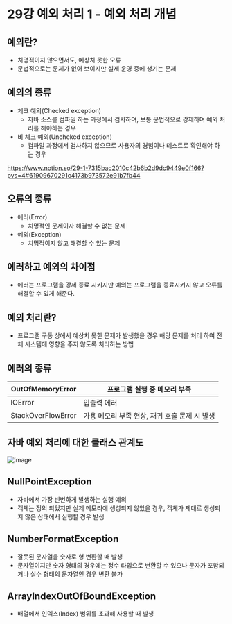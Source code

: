 # 29강 예외 처리 1 - 예외 처리 개념

## 예외란?

- 치명적이지 않으면서도, 예상치 못한 오류
- 문법적으로는 문제가 없어 보이지만 실제 운영 중에 생기는 문제

## 예외의 종류

- 체크 예외(Checked exception)
    - 자바 소스를 컴파일 하는 과정에서 검사하며, 보통 문법적으로 강제하며 예외 처리를 해야하는 경우
- 비 체크 예외(Uncheked exception)
    - 컴파일 과정에서 검사하지 않으므로 사용자의 경험이나 테스트로 확인해야 하는 경우

https://www.notion.so/29-1-7315bac2010c42b6b2d9dc9449e0f166?pvs=4#61909670291c4173b973572e91b7fb44

## 오류의 종류

- 에러(Error)
    - 치명적인 문제이자 해결할 수 없는 문제
- 예외(Exception)
    - 치명적이지 않고 해결할 수 있는 문제

## 에러하고 예외의 차이점

- 에러는 프로그램을 강제 종료 시키지만 예외는 프로그램을 종료시키지 않고 오류를 해결할 수 있게 해준다.

## 예외 처리란?

- 프로그램 구동 상에서 예상치 못한 문제가 발생했을 경우 해당 문제를 처리 하여 전체 시스템에 영향을 주지 않도록 처리하는 방법

## 에러의 종류

| OutOfMemoryError | 프로그램 실행 중 메모리 부족 |
| --- | --- |
| IOError | 입출력 에러 |
| StackOverFlowError | 가용 메모리 부족 현상, 재귀 호출 문제 시 발생 |

## 자바 예외 처리에 대한 클래스 관계도

![image](https://github.com/user-attachments/assets/5570e4b9-975c-4651-95f8-58e8ccddb3b9)

## NullPointException

- 자바에서 가장 빈번하게 발생하는 실행 예외
- 객체는 정의 되었지만 실제 메모리에 생성되지 않았을 경우, 객체가 제대로 생성되지 않은 상태에서 실행할 경우 발생

## NumberFormatException

- 잘못된 문자열을 숫자로 형 변환할 때 발생
- 문자열이지만 숫자 형태의 경우에는 정수 타입으로 변환할 수 있으나 문자가 포함되거나 실수 형태의 문자열인 경우 변환 불가

## ArrayIndexOutOfBoundException

- 배열에서 인덱스(Index) 범위를 초과해 사용할 때 발생
